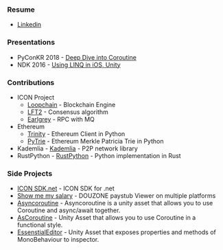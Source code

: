 ### Resume
- [Linkedin](https://linkedin.com/in/daehee-kim)


### Presentations
- PyConKR 2018 - [Deep Dive into Coroutine](https://archive.pycon.kr/2018/program/42)
- NDK 2016 - [Using LINQ in iOS, Unity](http://ndcreplay.nexon.com/NDC2016/sessions/NDC2016_0047.html)

### Contributions
- ICON Project
  - [Loopchain](https://github.com/icon-project/loopchain/graphs/contributors?from=2018-09-09&to=2020-02-10&type=a) - Blockchain Engine
  - [LFT2](https://github.com/icon-project/LFT2/graphs/contributors?from=2019-06-02&to=2020-02-10&type=a) - Consensus algorithm
  - [Earlgrey](https://github.com/icon-project/earlgrey/graphs/contributors) - RPC with MQ
- Ethereum
  - [Trinity](https://github.com/ethereum/trinity/pull/179) - Ethereum Client in Python
  - [PyTrie](https://github.com/ethereum/py-trie/issues?utf8=%E2%9C%93&q=author%3Azsaladin+) - Ethereum Merkle Patricia Trie in Python
- Kademlia - [Kademlia](https://github.com/bmuller/kademlia/pulls?utf8=%E2%9C%93&q=zsaladin) - P2P network library
- RustPython - [RustPython](https://github.com/RustPython/RustPython/pulls?utf8=%E2%9C%93&q=zsaladin) - Python implementation in Rust

### Side Projects
- [ICON SDK.net](https://github.com/zsaladin/IconSDK.Net) - ICON SDK for .net
- [Show me my salary](https://github.com/zsaladin/show-me-my-salary) - DOUZONE paystub Viewer on multiple platforms
- [Asyncoroutine](https://github.com/zsaladin/Asyncoroutine) - Asyncoroutine is a unity asset that allows you to use Coroutine and async/await together.
- [AsCoroutine](https://github.com/zsaladin/AsCoroutine) - Unity Asset that allows you to use Coroutine  in a functional style.
- [EssenstialEditor](https://github.com/zsaladin/EssentialEditor) - Unity Asset that exposes properties and methods of MonoBehaviour to inspector.
